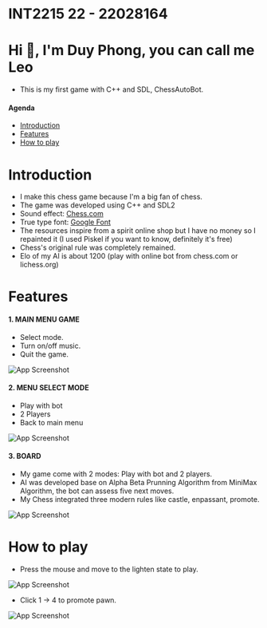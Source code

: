 
# INT2215 22 - 22028164
# Hi 👋, I'm Duy Phong, you can call me Leo 
- This is my first game with C++ and SDL, ChessAutoBot.
#### Agenda
 - [Introduction](#introduction)
 - [Features](#features)
 - [How to play](#how-to-play)


# Introduction
- I make this chess game because I'm a big fan of chess.
- The game was developed using C++ and SDL2
- Sound effect: [Chess.com](https://www.chess.com/)
- True type font: [Google Font](https://fonts.google.com)
- The resources inspire from a spirit online shop but I have no money so I repainted it (I used Piskel if you want to know, definitely it's free)
- Chess's original rule was completely remained.
- Elo of my AI is about 1200 (play with online bot from chess.com or lichess.org)

# Features
#### 1. MAIN MENU GAME
- Select mode.
- Turn on/off music.
- Quit the game.

![App Screenshot](https://scontent.fhan15-1.fna.fbcdn.net/v/t1.15752-9/342074449_1489364921595907_535864974160950064_n.png?_nc_cat=101&ccb=1-7&_nc_sid=ae9488&_nc_ohc=7qq8KXpDF3gAX8VWexc&_nc_ht=scontent.fhan15-1.fna&oh=03_AdStjXbzMFzulJh7EjxJI9qklhBb8xClg34wAlhk8Hvgbg&oe=646DDC6B)

#### 2. MENU SELECT MODE 
- Play with bot 
- 2 Players 
- Back to  main menu

![App Screenshot](https://scontent.fhan15-1.fna.fbcdn.net/v/t1.15752-9/342534627_773491480794525_5597501708234132866_n.png?_nc_cat=101&ccb=1-7&_nc_sid=ae9488&_nc_ohc=xh6kE0PNBboAX_h9kw-&_nc_ht=scontent.fhan15-1.fna&oh=03_AdRKfPwURhv3Rb_KVmtYVTXeZGZmSasNVa-mwHYZIlWNwQ&oe=646DEBC7)

#### 3. BOARD
- My game come with 2 modes: Play with bot and 2 players.
- AI was developed base on Alpha Beta Prunning Algorithm from MiniMax Algorithm, the bot can assess five next moves.
- My Chess integrated three modern rules like castle, enpassant, promote.

![App Screenshot](https://scontent.fhan15-2.fna.fbcdn.net/v/t1.15752-9/342390301_706262947959702_3287802554737759156_n.png?_nc_cat=104&ccb=1-7&_nc_sid=ae9488&_nc_ohc=yA5on3tT984AX_--Z5s&_nc_ht=scontent.fhan15-2.fna&oh=03_AdT_kPN7IOtU77SEpz6D_O_GUTxu0xErhlv_sJi0ZDuaiA&oe=646DF8BE)

# How to play 
- Press the mouse and move to the lighten state to play.

![App Screenshot](https://scontent.fhan15-1.fna.fbcdn.net/v/t1.15752-9/342493225_166891996307098_4659116833407865454_n.png?_nc_cat=105&ccb=1-7&_nc_sid=ae9488&_nc_ohc=sxLdiH5yBYkAX9ZIZc1&_nc_ht=scontent.fhan15-1.fna&oh=03_AdSrEiKl5oqvVAwrvy4n6ZAqrNQIJJUNRUPwL96qQOX2Lw&oe=646DF4E0)

- Click 1 -> 4 to promote pawn.

![App Screenshot](https://scontent.fhan15-1.fna.fbcdn.net/v/t1.15752-9/342497857_609224671256835_2722590434123825710_n.png?_nc_cat=108&ccb=1-7&_nc_sid=ae9488&_nc_ohc=F2oiETCIB68AX9yL_zP&_nc_ht=scontent.fhan15-1.fna&oh=03_AdTFmZ6_oIh5SJEFcIt_wxzKJ_HHzUYWoLTjAtDgGAPA-Q&oe=646DDBA6)
